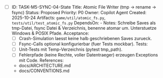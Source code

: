 - [ ] ID: TASK-M5-SYNC-04-State
  Title: Atomic File Writer (tmp -> rename -> fsync)
  Status: Proposed
  Priority: P0
  Owner: Copilot Agent
  Created: 2025-10-24
  Artifacts: `game/util/atomic_fs.py`, `tests/util/test_atomic_fs.py`
  DependsOn: -
  Notes:
  Schreibe Saves als tmp-Datei, fsync Datei & Verzeichnis, benenne atomar um. Unterstuetze Windows & POSIX Pfade.
  Acceptance:
  - [ ] Crash-Simulation laesst keine halb geschriebenen Saves zurueck.
  - [ ] Fsync-Calls optional konfigurierbar (fuer Tests mockbar).
  Tests:
  - [ ] Unit-Tests mit Temp-Verzeichnis (pytest tmp_path).
  - [ ] Fehlerpfade (keine Rechte, voller Datentraeger) erzeugen Exceptions mit Code.
  References:
  - docs/ARCHITECTURE.md
  - docs/CONVENTIONS.md
